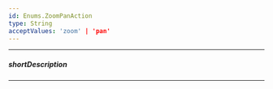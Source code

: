 ```yaml
---
id: Enums.ZoomPanAction
type: String
acceptValues: 'zoom' | 'pan'
---
```

---
##### shortDescription
<!-- Description goes here -->

---
<!-- Description goes here -->